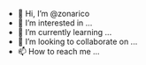 - 👋 Hi, I’m @zonarico
- 👀 I’m interested in ...
- 🌱 I’m currently learning ...
- 💞️ I’m looking to collaborate on ...
- 📫 How to reach me ...

<!---
zonarico/zonarico is a ✨ special ✨ repository because its `README.md` (this file) appears on your GitHub profile.
You can click the Preview link to take a look at your changes.
--->
